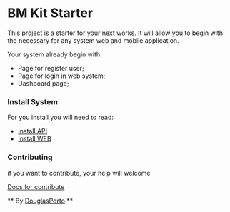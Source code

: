 # BM Kit Starter

This project is a starter for your next works.
It will allow you to begin with the necessary for any system web and mobile application.

Your system already begin with:

- Page for register user;
- Page for login in web system;
- Dashboard page;

### Install System

For you install you will need to read:

- [Install API](https://github.com/douglasporto/bmkitstarter/blob/master/api/readme.md)
- [Install WEB](https://github.com/douglasporto/bmkitstarter/blob/master/web/readme.md)


### Contributing

if you want to contribute, your help will welcome

[Docs for contribute](https://github.com/douglasporto/bmkitstarter/blob/master/.github/CONTRIBUTING.md)

** By [DouglasPorto](http://douglasporto.com.br) **
